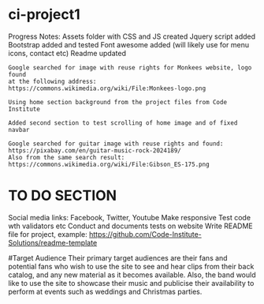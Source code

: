 # ci-project1

Progress Notes:
    Assets folder with CSS and JS created
    Jquery script added
    Bootstrap added and tested
    Font awesome added (will likely use for menu icons, contact etc)
    Readme updated

    Google searched for image with reuse rights for Monkees website, logo found
    at the following address: https://commons.wikimedia.org/wiki/File:Monkees-logo.png

    Using home section background from the project files from Code Institute

    Added second section to test scrolling of home image and of fixed navbar

    Google searched for guitar image with reuse rights and found: https://pixabay.com/en/guitar-music-rock-2024189/
    Also from the same search result: https://commons.wikimedia.org/wiki/File:Gibson_ES-175.png


# TO DO SECTION

Social media links: Facebook, Twitter, Youtube
Make responsive
Test code wth validators etc
Conduct and documents tests on website
Write README file for project, example: https://github.com/Code-Institute-Solutions/readme-template

#Target Audience
Their primary target audiences are their fans and potential fans who wish to use the site to see and hear clips from their back catalog, and any new material as it becomes available.
Also, the band would like to use the site to showcase their music and publicise their availability to perform at events such as weddings and Christmas parties.

